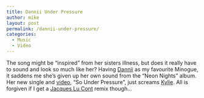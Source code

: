 ```yaml
---
title: Dannii Under Pressure
author: mike
layout: post
permalink: /dannii-under-pressure/
categories:
  - Music
  - Video
---
```

The song might be &#8220;inspired&#8221; from her sisters illness, but does it really have to sound and look so much like her? Having [Dannii][1] as my favourite Minogue, it saddens me she&#8217;s given up her own sound from the &#8220;Neon Nights&#8221; album. Her new single and [video][2], &#8220;So Under Pressure&#8221;, just screams [Kylie][3]. All is forgiven if I get a [Jacques Lu Cont][4] remix though&#8230;

 [1]: http://www.danniimusic.com
 [2]: http://www.youtube.com/watch?v=a1vaX7QvB4s
 [3]: http://www.kylie.com
 [4]: http://www.redvolume.com/archives/2004/11/06/jacques-lu-cont/